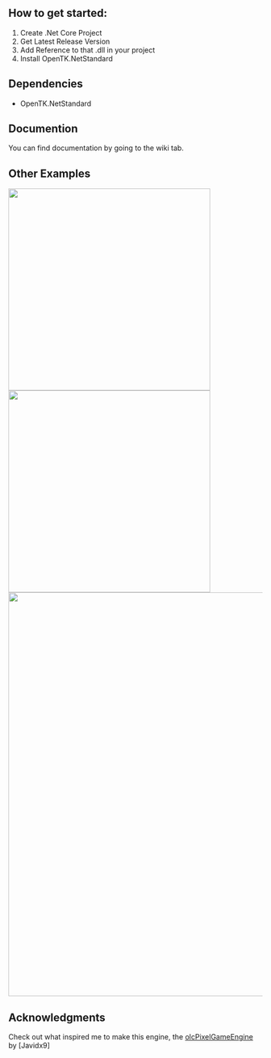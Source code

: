 ## How to get started:
1. Create .Net Core Project
2. Get Latest Release Version
3. Add Reference to that .dll in your project
4. Install OpenTK.NetStandard

## Dependencies
* OpenTK.NetStandard
  
## Documention
You can find documentation by going to the wiki tab.

## Other Examples
<img src="https://i.imgur.com/SPTGHfe.gif" width="400">
<img src="https://i.imgur.com/sgPtLmT.gif" width="400">
<img src="https://i.imgur.com/MqgCckl.gif" width="800">

## Acknowledgments
Check out what inspired me to make this engine, the [olcPixelGameEngine](https://github.com/OneLoneCoder/olcPixelGameEngine) by [Javidx9]
